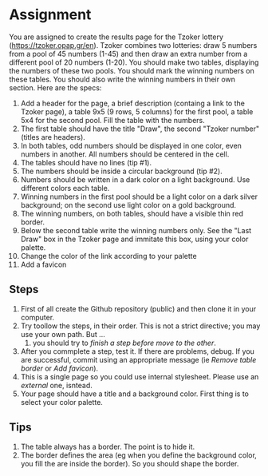 # Assignment
You are assigned to create the results page for the Tzoker lottery (https://tzoker.opap.gr/en). Tzoker combines two lotteries: draw 5 numbers from a pool of 45 numbers (1-45) and then draw an extra number from a different pool of 20 numbers (1-20). You should make two tables, displaying the numbers of these two pools. You should mark the winning numbers on these tables. You should also write the winning numbers in their own section. Here are the specs:
1. Add a header for the page, a brief description (containg a link to the Tzoker page), a table 9x5 (9 rows, 5 columns) for the first pool, a table 5x4 for the second pool. Fill the table with the numbers.
1. The first table should have the title "Draw", the second "Tzoker number" (titles are headers).
1. In both tables, odd numbers should be displayed in one color, even numbers in another. All numbers should be centered in the cell.
1. The tables should have no lines (tip #1). 
1. The numbers should be inside a circular background (tip #2).
1. Numbers should be written in a dark color on a light background. Use different colors each table.
1. Winning numbers in the first pool should be a light color on a dark silver background; on the second use light color on a gold background.
1. The winning numbers, on both tables, should have a visible thin red border.
1. Below the second table write the winning numbers only. See the "Last Draw" box in the Tzoker page and immitate this box, using your color palette.
1. Change the color of the link according to your palette
1. Add a favicon

## Steps
1. First of all create the Github repository (public) and then clone it in your computer.
1. Try toollow the steps, in their order. This is not a strict directive; you may use your own path. But ...
    1. you should try to *finish a step before move to the other*.
1. After you commplete a step, test it. If there are problems, debug. If you are successful, commit using an appropriate message (ie *Remove table border* or *Add favicon*).
1. This is a single page so you could use internal stylesheet. Please use an *external* one, isntead.
1. Your page should have a title and a background color. First thing is to select your color palette.

## Tips
1. The table always has a border. The point is to hide it.
2. The border defines the area (eg when you define the background color, you fill the are inside the border). So you should shape the border.